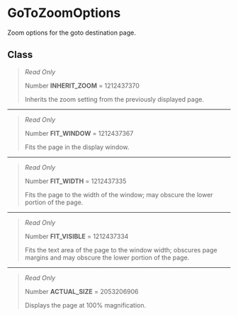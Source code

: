 # GoToZoomOptions
Zoom options for the goto destination page.

## Class
> *Read Only* 
> 
> Number **INHERIT_ZOOM** = 1212437370
> 
> Inherits the zoom setting from the previously displayed page.
*** 
> *Read Only* 
> 
> Number **FIT_WINDOW** = 1212437367
> 
> Fits the page in the display window.
*** 
> *Read Only* 
> 
> Number **FIT_WIDTH** = 1212437335
> 
> Fits the page to the width of the window; may obscure the lower portion of the page.
*** 
> *Read Only* 
> 
> Number **FIT_VISIBLE** = 1212437334
> 
> Fits the text area of the page to the window width; obscures page margins and may obscure the lower portion of the page.
*** 
> *Read Only* 
> 
> Number **ACTUAL_SIZE** = 2053206906
> 
> Displays the page at 100% magnification.

